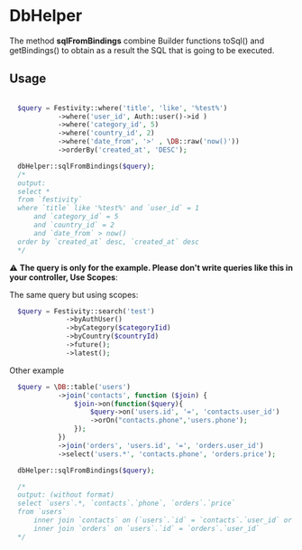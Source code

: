 # DbHelper
The method **sqlFromBindings** combine Builder functions toSql() and getBindings() to obtain as a result the SQL that is going to be executed.

## Usage

``` php
		
  $query = Festivity::where('title', 'like', '%test%')
            ->where('user_id', Auth::user()->id )
            ->where('category_id', 5)
            ->where('country_id', 2)
            ->where('date_from', '>' , \DB::raw('now()'))
            ->orderBy('created_at', 'DESC');

  dbHelper::sqlFromBindings($query); 
  /*
  output:
  select *
  from `festivity`
  where `title` like '%test%' and `user_id` = 1
      and `category_id` = 5
      and `country_id` = 2
      and `date_from` > now()
  order by `created_at` desc, `created_at` desc
  */

```


:warning: **The query is only for the example. Please don't write queries like this in your controller, Use Scopes**:

The same query but using scopes:

``` php
  $query = Festivity::search('test')
              ->byAuthUser()
              ->byCategory($categoryIid)
              ->byCountry($countryId)
              ->future();
              ->latest();

```

Other example

``` php
  $query = \DB::table('users')
            ->join('contacts', function ($join) {
                $join->on(function($query){
                    $query->on('users.id', '=', 'contacts.user_id')
                    ->orOn("contacts.phone",'users.phone');
                });
            })
            ->join('orders', 'users.id', '=', 'orders.user_id')
            ->select('users.*', 'contacts.phone', 'orders.price');

  dbHelper::sqlFromBindings($query);

  /*
  output: (without format)
  select `users`.*, `contacts`.`phone`, `orders`.`price` 
  from `users` 
      inner join `contacts` on (`users`.`id` = `contacts`.`user_id` or `contacts`.`phone` = `users`.`phone`)
      inner join `orders` on `users`.`id` = `orders`.`user_id`
  */
```


